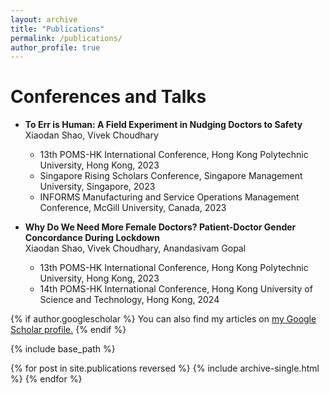 ```yaml
---
layout: archive
title: "Publications"
permalink: /publications/
author_profile: true
---
```


Conferences and Talks
==============
- **To Err is Human: A Field Experiment in Nudging Doctors to Safety** <br/>
  Xiaodan Shao, Vivek Choudhary
  - 13th POMS-HK International Conference, Hong Kong Polytechnic University, Hong Kong, 2023 
  - Singapore Rising Scholars Conference, Singapore Management University, Singapore, 2023
  - INFORMS Manufacturing and Service Operations Management Conference, McGill University, Canada, 2023

- **Why Do We Need More Female Doctors? Patient-Doctor Gender Concordance During Lockdown** <br/>
  Xiaodan Shao, Vivek Choudhary, Anandasivam Gopal
  - 13th POMS-HK International Conference, Hong Kong Polytechnic University, Hong Kong, 2023
  - 14th POMS-HK International Conference, Hong Kong University of Science and Technology, Hong Kong, 2024 

{% if author.googlescholar %}
  You can also find my articles on <u><a href="{{author.googlescholar}}">my Google Scholar profile</a>.</u>
{% endif %}

{% include base_path %}

{% for post in site.publications reversed %}
  {% include archive-single.html %}
{% endfor %}
